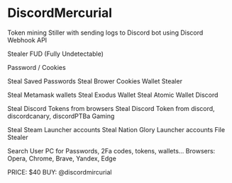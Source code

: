 # DiscordMercurial
Token mining
Stiller with sending logs to Discord bot using Discord Webhook API

Stealer
FUD (Fully Undetectable)

Password / Cookies

Steal Saved Passwords
Steal Brower Cookies
Wallet Stealer

Steal Metamask wallets
Steal Exodus Wallet
Steal Atomic Wallet
Discord

Steal Discord Tokens from browsers
Steal Discord Token from discord, discordcanary, discordPTBa
Gaming

Steal Steam Launcher accounts
Steal Nation Glory Launcher accounts
File Stealer

Search User PC for Passwords, 2Fa codes, tokens, wallets...
Browsers: Opera, Chrome, Brave, Yandex, Edge

PRICE: $40
BUY: @discordmircurial


